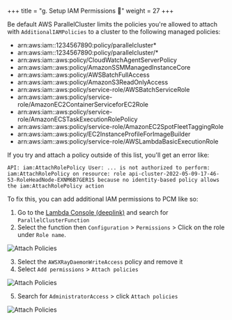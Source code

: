 +++
title = "g. Setup IAM Permissions 🔑"
weight = 27
+++

Be default AWS ParallelCluster limits the policies you're allowed to attach with `AdditionalIAMPolicies` to a cluster to the following managed policies:

* arn:aws:iam::1234567890:policy/parallelcluster*
* arn:aws:iam::1234567890:policy/parallelcluster/*
* arn:aws:iam::aws:policy/CloudWatchAgentServerPolicy
* arn:aws:iam::aws:policy/AmazonSSMManagedInstanceCore
* arn:aws:iam::aws:policy/AWSBatchFullAccess
* arn:aws:iam::aws:policy/AmazonS3ReadOnlyAccess
* arn:aws:iam::aws:policy/service-role/AWSBatchServiceRole
* arn:aws:iam::aws:policy/service-role/AmazonEC2ContainerServiceforEC2Role
* arn:aws:iam::aws:policy/service-role/AmazonECSTaskExecutionRolePolicy
* arn:aws:iam::aws:policy/service-role/AmazonEC2SpotFleetTaggingRole
* arn:aws:iam::aws:policy/EC2InstanceProfileForImageBuilder
* arn:aws:iam::aws:policy/service-role/AWSLambdaBasicExecutionRole

If you try and attach a policy outside of this list, you'll get an error like:

```
API: iam:AttachRolePolicy User: ... is not authorized to perform: iam:AttachRolePolicy on resource: role api-cluster-2022-05-09-17-46-53-RoleHeadNode-EXNM6B7GER1S because no identity-based policy allows the iam:AttachRolePolicy action
```

To fix this, you can add additional IAM permissions to PCM like so:

1. Go to the [Lambda Console (deeplink)](https://console.aws.amazon.com/lambda/home?#/functions?f0=true&fo=and&k0=functionName&n0=false&o0=%3A&op=and&v0=ParallelClusterFunction) and search for `ParallelClusterFunction`
2. Select the function then `Configuration` > `Permissions` > Click on the role under `Role name`.

![Attach Policies](07-setup-iam/lambda-permissions.jpeg)

3. Select the `AWSXRayDaemonWriteAccess` policy and remove it
4. Select `Add permissions` > `Attach policies`

![Attach Policies](07-setup-iam/attach-policies.jpeg)

5. Search for `AdministratorAccess` > click `Attach policies`

![Attach Policies](07-setup-iam/attach-admin.png)
